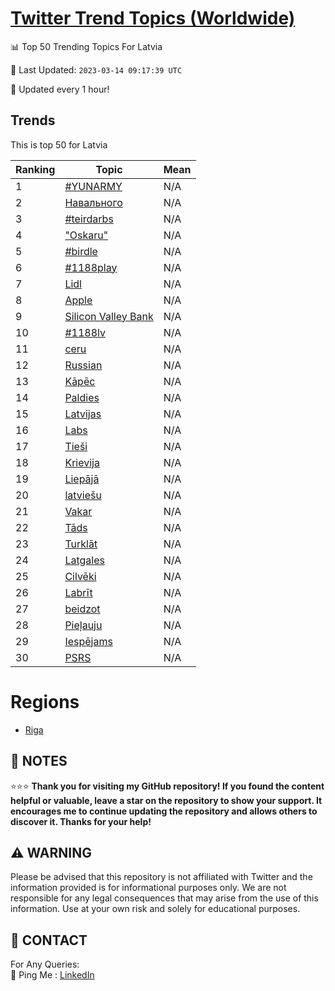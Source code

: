 [Twitter Trend Topics (Worldwide)](https://github.com/ErcinDedeoglu/Twitter-Trend-Topics)
==========


📊 Top 50 Trending Topics For Latvia

📆 Last Updated: `2023-03-14 09:17:39 UTC`

🔧 Updated every 1 hour!


## Trends

This is top 50 for Latvia

| Ranking | Topic | Mean |
| ------- | ------------ | ------------ |
| 1 | [#YUNARMY](http://twitter.com/search?q=%23YUNARMY) | N/A |
| 2 | [Навального](http://twitter.com/search?q=%d0%9d%d0%b0%d0%b2%d0%b0%d0%bb%d1%8c%d0%bd%d0%be%d0%b3%d0%be) | N/A |
| 3 | [#teirdarbs](http://twitter.com/search?q=%23teirdarbs) | N/A |
| 4 | ["Oskaru"](http://twitter.com/search?q=%22Oskaru%22) | N/A |
| 5 | [#birdle](http://twitter.com/search?q=%23birdle) | N/A |
| 6 | [#1188play](http://twitter.com/search?q=%231188play) | N/A |
| 7 | [Lidl](http://twitter.com/search?q=Lidl) | N/A |
| 8 | [Apple](http://twitter.com/search?q=Apple) | N/A |
| 9 | [Silicon Valley Bank](http://twitter.com/search?q=Silicon+Valley+Bank) | N/A |
| 10 | [#1188lv](http://twitter.com/search?q=%231188lv) | N/A |
| 11 | [ceru](http://twitter.com/search?q=ceru) | N/A |
| 12 | [Russian](http://twitter.com/search?q=Russian) | N/A |
| 13 | [Kāpēc](http://twitter.com/search?q=K%c4%81p%c4%93c) | N/A |
| 14 | [Paldies](http://twitter.com/search?q=Paldies) | N/A |
| 15 | [Latvijas](http://twitter.com/search?q=Latvijas) | N/A |
| 16 | [Labs](http://twitter.com/search?q=Labs) | N/A |
| 17 | [Tieši](http://twitter.com/search?q=Tie%c5%a1i) | N/A |
| 18 | [Krievija](http://twitter.com/search?q=Krievija) | N/A |
| 19 | [Liepājā](http://twitter.com/search?q=Liep%c4%81j%c4%81) | N/A |
| 20 | [latviešu](http://twitter.com/search?q=latvie%c5%a1u) | N/A |
| 21 | [Vakar](http://twitter.com/search?q=Vakar) | N/A |
| 22 | [Tāds](http://twitter.com/search?q=T%c4%81ds) | N/A |
| 23 | [Turklāt](http://twitter.com/search?q=Turkl%c4%81t) | N/A |
| 24 | [Latgales](http://twitter.com/search?q=Latgales) | N/A |
| 25 | [Cilvēki](http://twitter.com/search?q=Cilv%c4%93ki) | N/A |
| 26 | [Labrīt](http://twitter.com/search?q=Labr%c4%abt) | N/A |
| 27 | [beidzot](http://twitter.com/search?q=beidzot) | N/A |
| 28 | [Pieļauju](http://twitter.com/search?q=Pie%c4%bcauju) | N/A |
| 29 | [Iespējams](http://twitter.com/search?q=Iesp%c4%93jams) | N/A |
| 30 | [PSRS](http://twitter.com/search?q=PSRS) | N/A |



# Regions

* [Riga](</Latvia/Riga.md>)



## 📝 NOTES

⭐⭐⭐ **Thank you for visiting my GitHub repository! If you found the content helpful or valuable, leave a star on the repository to show your support. It encourages me to continue updating the repository and allows others to discover it. Thanks for your help!**


## ⚠️ WARNING

Please be advised that this repository is not affiliated with Twitter and the information provided is for informational purposes only. We are not responsible for any legal consequences that may arise from the use of this information. Use at your own risk and solely for educational purposes.


## 📨 CONTACT

 For Any Queries:  
            🏓 Ping Me : [LinkedIn](https://www.linkedin.com/in/ercindedeoglu/)
